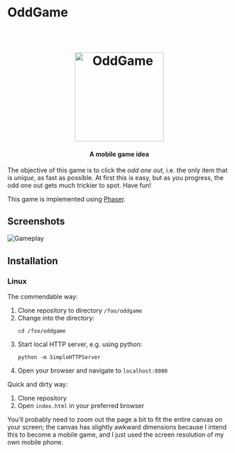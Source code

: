 # OddGame

<h1 align="center">
    <br>
    <image src="https://github.com/smuecke/OddGame/blob/master/res/item_1.png" alt="OddGame" width="200">
</h1>
<h4 align="center">A mobile game idea</h4>

The objective of this game is to click the *odd one out*, i.e. the only item that is *unique*, as fast as possible. At first this is easy, but as you progress, the odd one out gets much trickier to spot. Have fun!

This game is implemented using [Phaser](https://phaser.io).

## Screenshots

![Gameplay](https://i.imgur.com/kdrZUsF.png)

## Installation
### Linux

The commendable way:

1. Clone repository to directory `/foo/oddgame`
2. Change into the directory:  
   ```
   cd /foo/oddgame
   ```
3. Start local HTTP server, e.g. using python:  
   ```
   python -m SimpleHTTPServer
   ```
4. Open your browser and navigate to `localhost:8000`

Quick and dirty way:

1. Clone repository
2. Open `index.html` in your preferred browser

You’ll probably need to zoom out the page a bit to fit the entire canvas on your screen; the canvas has slightly awkward dimensions because I intend this to become a mobile game, and I just used the screen resolution of my own mobile phone.
